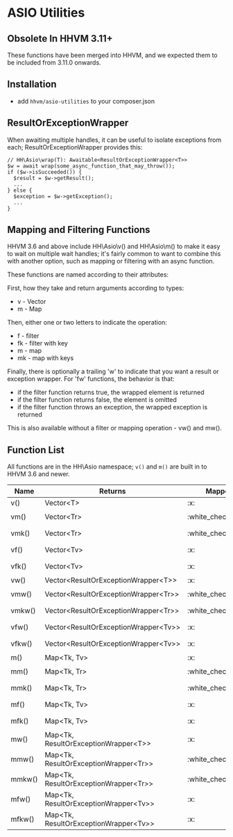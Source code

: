 ASIO Utilities
==============

Obsolete In HHVM 3.11+
----------------------

These functions have been merged into HHVM, and we expected them to be included from 3.11.0 onwards.

Installation
------------

- add `hhvm/asio-utilities` to your composer.json

ResultOrExceptionWrapper
------------------------

When awaiting multiple handles, it can be useful to isolate exceptions from
each; ResultOrExceptionWrapper provides this:

```Hack
// HH\Asio\wrap(T): Awaitable<ResultOrExceptionWrapper<T>>
$w = await wrap(some_async_function_that_may_throw());
if ($w->isSucceeded()) {
  $result = $w->getResult();
  ...
} else {
  $exception = $w->getException();
  ...
}
```

Mapping and Filtering Functions
-------------------------------

HHVM 3.6 and above include HH\Asio\v() and HH\Asio\m() to make it easy to wait
on multiple wait handles; it's fairly common to want to combine this with
another option, such as mapping or filtering with an async function.

These functions are named according to their attributes:

First, how they take and return arguments according to types:
 * v - Vector
 * m - Map

Then, either one or two letters to indicate the operation:
 * f - filter
 * fk - filter with key
 * m - map
 * mk - map with keys

Finally, there is optionally a trailing 'w' to indicate that you want
a result or exception wrapper. For 'fw' functions, the behavior is that:

 * if the filter function returns true, the wrapped element is returned
 * if the filter function returns false, the element is omitted
 * if the filter function throws an exception, the wrapped exception is returned

This is also available without a filter or mapping operation - vw() and mw().

Function List
-------------

All functions are in the HH\Asio namespace;
`v()` and `m()` are built in to HHVM 3.6 and newer.

<table>
  <thead>
    <tr>
      <th>Name</th>
      <th>Returns</th>
      <th>Mapped</th>
      <th>Filtered</th>
      <th>with key</th>
      <th>Wrapped</th>
      <th>Callback</th>
    </tr>
  </thead>
  <tbody>
    <tr>
      <td>v()</td>
      <td>Vector&lt;T&gt;</td>
      <td>:x:</td>
      <td>:x:</td>
      <td>:x:</td>
      <td>:x:</td>
    </tr>
    <tr>
      <td>vm()</td>
      <td>Vector&lt;Tr&gt;</td>
      <td>:white_check_mark:</td>
      <td>:x:</td>
      <td>:x:</td>
      <td>:x:</td>
      <td><code>(Tv): Awaitable&lt;Tr&gt;</code></tr>
    </tr>
    <tr>
      <td>vmk()</td>
      <td>Vector&lt;Tr&gt;</td>
      <td>:white_check_mark:</td>
      <td>:x:</td>
      <td>:white_check_mark:</td>
      <td>:x:</td>
      <td><code>(Tk, Tv): Awaitable&lt;Tr&gt;</code></tr>
    </tr>
    <tr>
      <td>vf()</td>
      <td>Vector&lt;Tv&gt;</td>
      <td>:x:</td>
      <td>:white_check_mark:</td>
      <td>:x:</td>
      <td>:x:</td>
      <td><code>(Tv): Awaitable&lt;bool&gt;</code></tr>
    </tr>
    <tr>
      <td>vfk()</td>
      <td>Vector&lt;Tv&gt;</td>
      <td>:x:</td>
      <td>:white_check_mark:</td>
      <td>:white_check_mark:</td>
      <td>:x:</td>
      <td><code>(Tk, Tv): Awaitable&lt;bool&gt;</code></tr>
    </tr>
    <tr>
      <td>vw()</td>
      <td>Vector&lt;ResultOrExceptionWrapper&lt;T&gt;&gt;</td>
      <td>:x:</td>
      <td>:x:</td>
      <td>:x:</td>
      <td>:white_check_mark:</td>
    </tr>
    <tr>
      <td>vmw()</td>
      <td>Vector&lt;ResultOrExceptionWrapper&lt;Tr&gt;&gt;</td>
      <td>:white_check_mark:</td>
      <td>:x:</td>
      <td>:x:</td>
      <td>:white_check_mark:</td>
      <td><code>(Tv): Awaitable&lt;Tr&gt;</code></tr>
    </tr>
    <tr>
      <td>vmkw()</td>
      <td>Vector&lt;ResultOrExceptionWrapper&lt;Tr&gt;&gt;</td>
      <td>:white_check_mark:</td>
      <td>:x:</td>
      <td>:white_check_mark:</td>
      <td>:white_check_mark:</td>
      <td><code>(Tk, Tv): Awaitable&lt;Tr&gt;</code></tr>
    </tr>
    <tr>
      <td>vfw()</td>
      <td>Vector&lt;ResultOrExceptionWrapper&lt;Tv&gt;&gt;</td>
      <td>:x:</td>
      <td>:white_check_mark:</td>
      <td>:x:</td>
      <td>:white_check_mark:</td>
      <td><code>(Tv): Awaitable&lt;bool&gt;</code></tr>
    </tr>
    <tr>
      <td>vfkw()</td>
      <td>Vector&lt;ResultOrExceptionWrapper&lt;Tv&gt;&gt;</td>
      <td>:x:</td>
      <td>:white_check_mark:</td>
      <td>:white_check_mark:</td>
      <td>:white_check_mark:</td>
      <td><code>(Tk, Tv): Awaitable&lt;bool&gt;</code></tr>
    </tr>
    <tr>
      <td>m()</td>
      <td>Map&lt;Tk, Tv&gt;</td>
      <td>:x:</td>
      <td>:x:</td>
      <td>:x:</td>
      <td>:x:</td>
    </tr>
    <tr>
      <td>mm()</td>
      <td>Map&lt;Tk, Tr&gt;</td>
      <td>:white_check_mark:</td>
      <td>:x:</td>
      <td>:x:</td>
      <td>:x:</td>
      <td><code>(Tv): Awaitable&lt;Tr&gt;</code></tr>
    </tr>
    <tr>
      <td>mmk()</td>
      <td>Map&lt;Tk, Tr&gt;</td>
      <td>:white_check_mark:</td>
      <td>:x:</td>
      <td>:white_check_mark:</td>
      <td>:x:</td>
      <td><code>(Tk, Tv): Awaitable&lt;Tr&gt;</code></tr>
    </tr>
    <tr>
      <td>mf()</td>
      <td>Map&lt;Tk, Tv&gt;</td>
      <td>:x:</td>
      <td>:white_check_mark:</td>
      <td>:x:</td>
      <td>:x:</td>
      <td><code>(Tv): Awaitable&lt;bool&gt;</code></tr>
    </tr>
    <tr>
      <td>mfk()</td>
      <td>Map&lt;Tk, Tv&gt;</td>
      <td>:x:</td>
      <td>:white_check_mark:</td>
      <td>:white_check_mark:</td>
      <td>:x:</td>
      <td><code>(Tk, Tv): Awaitable&lt;bool&gt;</code></tr>
    </tr>
    <tr>
      <td>mw()</td>
      <td>Map&lt;Tk, ResultOrExceptionWrapper&lt;T&gt;&gt;</td>
      <td>:x:</td>
      <td>:x:</td>
      <td>:x:</td>
      <td>:white_check_mark:</td>
    </tr>
    <tr>
      <td>mmw()</td>
      <td>Map&lt;Tk, ResultOrExceptionWrapper&lt;Tr&gt;&gt;</td>
      <td>:white_check_mark:</td>
      <td>:x:</td>
      <td>:x:</td>
      <td>:white_check_mark:</td>
      <td><code>(Tv): Awaitable&lt;Tr&gt;</code></tr>
    </tr>
    <tr>
      <td>mmkw()</td>
      <td>Map&lt;Tk, ResultOrExceptionWrapper&lt;Tr&gt;&gt;</td>
      <td>:white_check_mark:</td>
      <td>:x:</td>
      <td>:white_check_mark:</td>
      <td>:white_check_mark:</td>
      <td><code>(Tk, Tv): Awaitable&lt;Tr&gt;</code></tr>
    </tr>
    <tr>
      <td>mfw()</td>
      <td>Map&lt;Tk, ResultOrExceptionWrapper&lt;Tv&gt;&gt;</td>
      <td>:x:</td>
      <td>:white_check_mark:</td>
      <td>:x:</td>
      <td>:white_check_mark:</td>
      <td><code>(Tv): Awaitable&lt;bool&gt;</code></tr>
    </tr>
    <tr>
      <td>mfkw()</td>
      <td>Map&lt;Tk, ResultOrExceptionWrapper&lt;Tv&gt;&gt;</td>
      <td>:x:</td>
      <td>:white_check_mark:</td>
      <td>:white_check_mark:</td>
      <td>:white_check_mark:</td>
      <td><code>(Tk, Tv): Awaitable&lt;bool&gt;</code></tr>
    </tr>
  </tbody>
</table>

